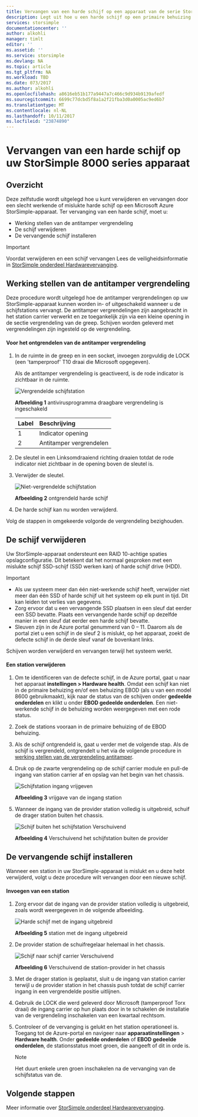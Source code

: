 ```yaml
---
title: Vervangen van een harde schijf op een apparaat van de serie StorSimple 8000 | Microsoft Docs
description: Legt uit hoe u een harde schijf op een primaire behuizing StorSimple of een behuizing EBOD vervangen.
services: storsimple
documentationcenter: ''
author: alkohli
manager: timlt
editor: ''
ms.assetid: ''
ms.service: storsimple
ms.devlang: NA
ms.topic: article
ms.tgt_pltfrm: NA
ms.workload: TBD
ms.date: 073/2017
ms.author: alkohli
ms.openlocfilehash: a8616eb51b177a9447a7c466c9d934b9139afedf
ms.sourcegitcommit: 6699c77dcbd5f8a1a2f21fba3d0a0005ac9ed6b7
ms.translationtype: MT
ms.contentlocale: nl-NL
ms.lasthandoff: 10/11/2017
ms.locfileid: "23874890"
---
```

# <a name="replace-a-disk-drive-on-your-storsimple-8000-series-device"></a>Vervangen van een harde schijf op uw StorSimple 8000 series apparaat

## <a name="overview"></a>Overzicht
Deze zelfstudie wordt uitgelegd hoe u kunt verwijderen en vervangen door een slecht werkende of mislukte harde schijf op een Microsoft Azure StorSimple-apparaat. Ter vervanging van een harde schijf, moet u:

* Werking stellen van de antitamper vergrendeling
* De schijf verwijderen
* De vervangende schijf installeren

> [!IMPORTANT]
> Voordat verwijderen en een schijf vervangen Lees de veiligheidsinformatie in [StorSimple onderdeel Hardwarevervanging](storsimple-8000-hardware-component-replacement.md).
 

## <a name="disengage-the-antitamper-lock"></a>Werking stellen van de antitamper vergrendeling
Deze procedure wordt uitgelegd hoe de antitamper vergrendelingen op uw StorSimple-apparaat kunnen worden in- of uitgeschakeld wanneer u de schijfstations vervangt. De antitamper vergrendelingen zijn aangebracht in het station carrier verwerkt en ze toegankelijk zijn via een kleine opening in de sectie vergrendeling van de greep. Schijven worden geleverd met vergrendelingen zijn ingesteld op de vergrendeling.

#### <a name="to-unlock-the-antitamper-lock"></a>Voor het ontgrendelen van de antitamper vergrendeling
1. In de ruimte in de greep en in een socket, invoegen zorgvuldig de LOCK (een 'tamperproof' T10 draai die Microsoft opgegeven). 
   
   Als de antitamper vergrendeling is geactiveerd, is de rode indicator is zichtbaar in de ruimte.
  
    ![Vergrendelde schijfstation](./media/storsimple-disk-drive-replacement/IC741056.png)
   
    **Afbeelding 1** antivirusprogramma draagbare vergrendeling is ingeschakeld
   
   | Label | Beschrijving |
   |:--- |:--- |
   | 1 |Indicator opening |
   | 2 |Antitamper vergrendelen |
2. De sleutel in een Linksomdraaiend richting draaien totdat de rode indicator niet zichtbaar in de opening boven de sleutel is.
3. Verwijder de sleutel.
   
    ![Niet-vergrendelde schijfstation](./media/storsimple-disk-drive-replacement/IC741057.png)
   
    **Afbeelding 2** ontgrendeld harde schijf
4. De harde schijf kan nu worden verwijderd.

Volg de stappen in omgekeerde volgorde de vergrendeling bezighouden.

## <a name="remove-the-disk-drive"></a>De schijf verwijderen
Uw StorSimple-apparaat ondersteunt een RAID 10-achtige spaties opslagconfiguratie. Dit betekent dat het normaal gesproken met een mislukte schijf SSD-schijf (SSD werken kan) of harde schijf drive (HDD).

> [!IMPORTANT]
> * Als uw systeem meer dan één niet-werkende schijf heeft, verwijder niet meer dan één SSD of harde schijf uit het systeem op elk punt in tijd. Dit kan leiden tot verlies van gegevens.
> * Zorg ervoor dat u een vervangende SSD plaatsen in een sleuf dat eerder een SSD bevatte. Plaats een vervangende harde schijf op dezelfde manier in een sleuf dat eerder een harde schijf bevatte.
> * Sleuven zijn in de Azure portal genummerd van 0 – 11. Daarom als de portal ziet u een schijf in de sleuf 2 is mislukt, op het apparaat, zoekt de defecte schijf in de derde sleuf vanaf de bovenkant links.
> 
> 

Schijven worden verwijderd en vervangen terwijl het systeem werkt.

#### <a name="to-remove-a-drive"></a>Een station verwijderen
1. Om te identificeren van de defecte schijf, in de Azure portal, gaat u naar het apparaat **instellingen > Hardware health**. Omdat een schijf kan niet in de primaire behuizing en/of een behuizing EBOD (als u van een model 8600 gebruikmaakt), kijk naar de status van de schijven onder **gedeelde onderdelen** en klikt u onder **EBOD gedeelde onderdelen**. Een niet-werkende schijf in de behuizing worden weergegeven met een rode status.
2. Zoek de stations vooraan in de primaire behuizing of de EBOD behuizing. 
3. Als de schijf ontgrendeld is, gaat u verder met de volgende stap. Als de schijf is vergrendeld, ontgrendelt u het via de volgende procedure in [werking stellen van de vergrendeling antitamper](#disengage-the-antitamper-lock).
4. Druk op de zwarte vergrendeling op de schijf carrier module en pull-de ingang van station carrier af en opslag van het begin van het chassis.
   
    ![Schijfstation ingang vrijgeven](./media/storsimple-disk-drive-replacement/IC741051.png)
   
    **Afbeelding 3** vrijgave van de ingang station
5. Wanneer de ingang van de provider station volledig is uitgebreid, schuif de drager station buiten het chassis. 
   
    ![Schijf buiten het schijfstation Verschuivend](./media/storsimple-disk-drive-replacement/IC741052.png)
   
    **Afbeelding 4** Verschuivend het schijfstation buiten de provider

## <a name="install-the-replacement-disk-drive"></a>De vervangende schijf installeren
Wanneer een station in uw StorSimple-apparaat is mislukt en u deze hebt verwijderd, volgt u deze procedure wilt vervangen door een nieuwe schijf.

#### <a name="to-insert-a-drive"></a>Invoegen van een station
1. Zorg ervoor dat de ingang van de provider station volledig is uitgebreid, zoals wordt weergegeven in de volgende afbeelding.
   
    ![Harde schijf met de ingang uitgebreid](./media/storsimple-disk-drive-replacement/IC741044.png)
   
    **Afbeelding 5** station met de ingang uitgebreid
2. De provider station de schuifregelaar helemaal in het chassis.
   
    ![Schijf naar schijf carrier Verschuivend](./media/storsimple-disk-drive-replacement/IC741045.png)
   
    **Afbeelding 6** Verschuivend de station-provider in het chassis
3. Met de drager station is geplaatst, sluit u de ingang van station carrier terwijl u de provider station in het chassis push totdat de schijf carrier ingang in een vergrendelde positie uitlijnen.
4. Gebruik de LOCK die werd geleverd door Microsoft (tamperproof Torx draai) de ingang carrier op hun plaats door in te schakelen de installatie van de vergrendeling inschakelen van een kwartaal rechtsom.
5. Controleer of de vervanging is gelukt en het station operationeel is. Toegang tot de Azure-portal en navigeer naar **apparaatinstellingen** > **Hardware health**. Onder **gedeelde onderdelen** of **EBOD gedeelde onderdelen**, de stationsstatus moet groen, die aangeeft of dit in orde is.

   
   > [!NOTE]
   > Het duurt enkele uren groen inschakelen na de vervanging van de schijfstatus van de.
  
## <a name="next-steps"></a>Volgende stappen
Meer informatie over [StorSimple onderdeel Hardwarevervanging](storsimple-8000-hardware-component-replacement.md).

